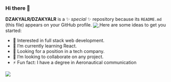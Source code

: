 
### Hi there 👋




**DZAKYALR/DZAKYALR** is a ✨ _special_ ✨ repository because its `README.md` (this file) appears on your GitHub profile.
<a href="https://github.com/rmt-07-glasgow-fox">
  <img align="center" src="https://github-readme-stats.vercel.app/api/pin/?username=rmt-07-glasgow-fox" />
</a>
Here are some ideas to get you started:

- 🧐 Interested in full stack web development.
- 🌱 I’m currently learning React.
- 💼 Looking for a position in a tech company.
- 👯 I’m looking to collaborate on any project.
- ⚡ Fun fact: I have a degree in Aeronautical communication

![](https://komarev.com/ghpvc/?username=DZAKYALR&color=green)
